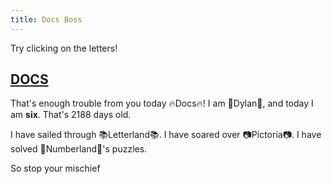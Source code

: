 ```yaml
---
title: Docs Boss
---
```


Try clicking on the letters!

## [D](boss/9.md)[O](boss/9.md)[C](boss/9.md)[S](boss/9.md)

That's enough trouble from you today 🔥Docs🔥! I am 🌟Dylan🌟, and today I am **six**. That's 2188 days old.

I have sailed through 📚Letterland📚. I have soared over 📷Pictoria📷. I have solved 🧮Numberland🧮's puzzles.

So stop your mischief